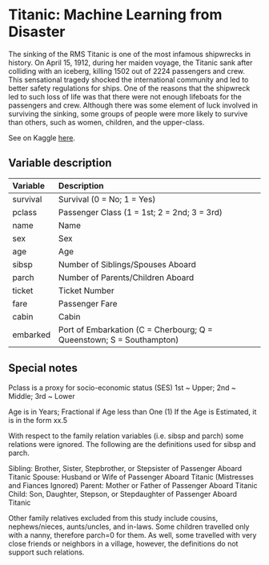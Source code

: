 Titanic: Machine Learning from Disaster
=======================================

The sinking of the RMS Titanic is one of the most infamous shipwrecks in history.  On April 15, 1912, during her maiden voyage, the Titanic sank after colliding with an iceberg, killing 1502 out of 2224 passengers and crew. This sensational tragedy shocked the international community and led to better safety regulations for ships.
One of the reasons that the shipwreck led to such loss of life was that there were not enough lifeboats for the passengers and crew. Although there was some element of luck involved in surviving the sinking, some groups of people were more likely to survive than others, such as women, children, and the upper-class.

See on Kaggle [here](https://www.kaggle.com/c/titanic).

Variable description
--------------------

| Variable    | Description |
| :---------- | :---------- |
| survival    | Survival (0 = No; 1 = Yes) |
| pclass      | Passenger Class (1 = 1st; 2 = 2nd; 3 = 3rd) |
| name        | Name |
| sex         | Sex |
| age         | Age |
| sibsp       | Number of Siblings/Spouses Aboard |
| parch       | Number of Parents/Children Aboard |
| ticket      | Ticket Number |
| fare        | Passenger Fare |
| cabin       | Cabin |
| embarked    | Port of Embarkation (C = Cherbourg; Q = Queenstown; S = Southampton) |

Special notes
-------------

Pclass is a proxy for socio-economic status (SES)
 1st ~ Upper; 2nd ~ Middle; 3rd ~ Lower

Age is in Years; Fractional if Age less than One (1)
 If the Age is Estimated, it is in the form xx.5

With respect to the family relation variables (i.e. sibsp and parch)
some relations were ignored.  The following are the definitions used
for sibsp and parch.

Sibling:  Brother, Sister, Stepbrother, or Stepsister of Passenger Aboard Titanic
Spouse:   Husband or Wife of Passenger Aboard Titanic (Mistresses and Fiances Ignored)
Parent:   Mother or Father of Passenger Aboard Titanic
Child:    Son, Daughter, Stepson, or Stepdaughter of Passenger Aboard Titanic

Other family relatives excluded from this study include cousins,
nephews/nieces, aunts/uncles, and in-laws.  Some children travelled
only with a nanny, therefore parch=0 for them.  As well, some
travelled with very close friends or neighbors in a village, however,
the definitions do not support such relations.
